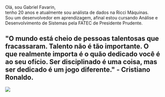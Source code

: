 

<p> Olá, sou Gabriel Favarin, <br>
tenho 20 anos e atualmente sou análista de dados na Ricci Máquinas. <br>
Sou um desenvolvedor em aprendizagem, afinal estou cursando Análise e Desenvolvimento de Sistemas pela FATEC de Presidente Prudente.</p>






## "O mundo está cheio de pessoas talentosas que fracassaram. Talento não é tão importante. O que realmente importa é o quão dedicado você é ao seu ofício. Ser disciplinado é uma coisa, mas ser dedicado é um jogo diferente." - Cristiano Ronaldo.

<img src="https://pin.it/4WHFGlUOo">
